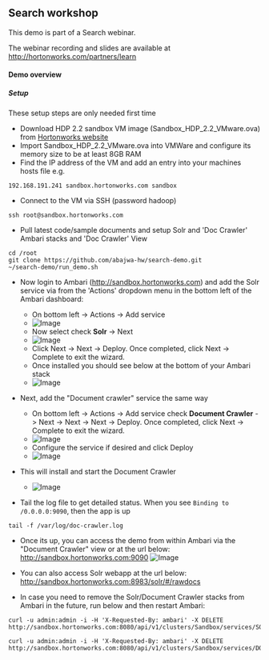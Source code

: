 ## Search workshop
This demo is part of a Search webinar.

The webinar recording and slides are available at http://hortonworks.com/partners/learn

#### Demo overview


##### Setup 

These setup steps are only needed first time

- Download HDP 2.2 sandbox VM image (Sandbox_HDP_2.2_VMware.ova) from [Hortonworks website](http://hortonworks.com/products/hortonworks-sandbox/)
- Import Sandbox_HDP_2.2_VMware.ova into VMWare and configure its memory size to be at least 8GB RAM 
- Find the IP address of the VM and add an entry into your machines hosts file e.g.
```
192.168.191.241 sandbox.hortonworks.com sandbox    
```
- Connect to the VM via SSH (password hadoop)
```
ssh root@sandbox.hortonworks.com
```
- Pull latest code/sample documents and setup Solr and 'Doc Crawler' Ambari stacks and 'Doc Crawler' View
```
cd /root
git clone https://github.com/abajwa-hw/search-demo.git
~/search-demo/run_demo.sh
```

- Now login to Ambari (http://sandbox.hortonworks.com) and add the Solr service via from the 'Actions' dropdown menu in the bottom left of the Ambari dashboard:
  - On bottom left -> Actions -> Add service
  - ![Image](../master/screenshots/addservice.png?raw=true)
  - Now select check **Solr** -> Next
  - ![Image](../master/screenshots/solr-service.png?raw=true)
  - Click Next -> Next -> Deploy. Once completed, click Next -> Complete to exit the wizard.
  - Once installed you should see below at the bottom of your Ambari stack
  - ![Image](../master/screenshots/solr-status.png?raw=true)

- Next, add the "Document crawler" service the same way
  - On bottom left -> Actions -> Add service  check **Document Crawler** -> Next -> Next -> Next -> Deploy. Once completed, click Next -> Complete to exit the wizard.
  - ![Image](../master/screenshots/doc-crawler-service.png?raw=true)
  - Configure the service if desired and click Deploy
  - ![Image](../master/screenshots/configure-service.png?raw=true)
  
- This will install and start the Document Crawler   
  - ![Image](../master/screenshots/service-installation.png?raw=true)

- Tail the log file to get detailed status. When you see ```Binding to /0.0.0.0:9090```, then the app is up
```
tail -f /var/log/doc-crawler.log
```
  
- Once its up, you can access the demo from within Ambari via the "Document Crawler" view or at the url below:
http://sandbox.hortonworks.com:9090
![Image](../master/screenshots/document-crawler.png?raw=true)

- You can also access Solr webapp at the url below:
http://sandbox.hortonworks.com:8983/solr/#/rawdocs

- In case you need to remove the Solr/Document Crawler stacks from Ambari in the future, run below and then restart Ambari:
```
curl -u admin:admin -i -H 'X-Requested-By: ambari' -X DELETE http://sandbox.hortonworks.com:8080/api/v1/clusters/Sandbox/services/SOLR

curl -u admin:admin -i -H 'X-Requested-By: ambari' -X DELETE http://sandbox.hortonworks.com:8080/api/v1/clusters/Sandbox/services/DOCCRAWLER
``` 


